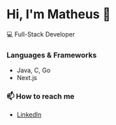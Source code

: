 # Hi, I'm Matheus 👋

💻 Full-Stack Developer

### Languages & Frameworks
- Java, C, Go  
- Next.js

### 📫 How to reach me
- [LinkedIn](https://www.linkedin.com/in/matheus-melo-30480534b/)
